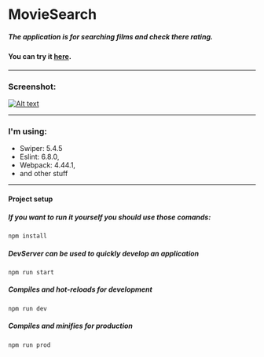 # MovieSearch

##### The application is for searching films and check there rating.

#### You can try it [here](https://scandiweb-task-movie-search.netlify.app/).

<hr>

### Screenshot:
[![Alt text](https://i.ibb.co/Y3V4x8n/Movie-Search.png)](https://ibb.co/470wHMv)

<hr>

### I'm using:

- Swiper: 5.4.5
- Eslint: 6.8.0,
- Webpack: 4.44.1,
- and other stuff

<hr>

#### Project setup

##### If you want to run it yourself you should use those comands:

```
npm install
```

##### DevServer can be used to quickly develop an application

```
npm run start
```

##### Compiles and hot-reloads for development

```
npm run dev
```

##### Compiles and minifies for production

```
npm run prod
```
